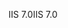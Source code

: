 <span data-ttu-id="f01b4-101">IIS 7.0</span><span class="sxs-lookup"><span data-stu-id="f01b4-101">IIS 7.0</span></span>